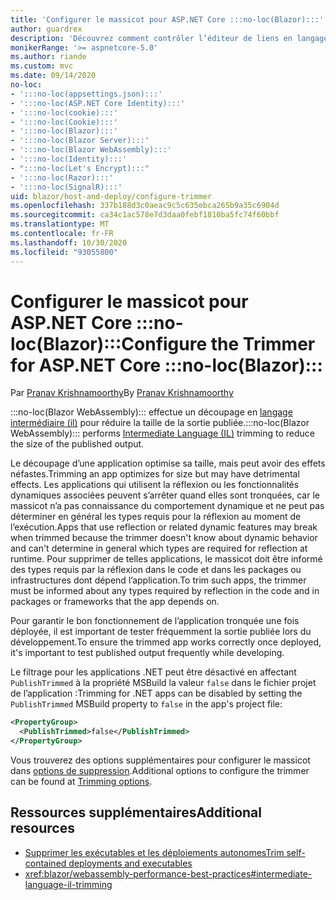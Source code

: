```yaml
---
title: 'Configurer le massicot pour ASP.NET Core :::no-loc(Blazor):::'
author: guardrex
description: 'Découvrez comment contrôler l’éditeur de liens en langage intermédiaire (massicot) lors de la création d’une :::no-loc(Blazor)::: application.'
monikerRange: '>= aspnetcore-5.0'
ms.author: riande
ms.custom: mvc
ms.date: 09/14/2020
no-loc:
- ':::no-loc(appsettings.json):::'
- ':::no-loc(ASP.NET Core Identity):::'
- ':::no-loc(cookie):::'
- ':::no-loc(Cookie):::'
- ':::no-loc(Blazor):::'
- ':::no-loc(Blazor Server):::'
- ':::no-loc(Blazor WebAssembly):::'
- ':::no-loc(Identity):::'
- ":::no-loc(Let's Encrypt):::"
- ':::no-loc(Razor):::'
- ':::no-loc(SignalR):::'
uid: blazor/host-and-deploy/configure-trimmer
ms.openlocfilehash: 337b188d3c0aeac9c5c635ebca265b9a35c6904d
ms.sourcegitcommit: ca34c1ac578e7d3daa0febf1810ba5fc74f60bbf
ms.translationtype: MT
ms.contentlocale: fr-FR
ms.lasthandoff: 10/30/2020
ms.locfileid: "93055800"
---
```

# <a name="configure-the-trimmer-for-aspnet-core-no-locblazor"></a><span data-ttu-id="b70b5-103">Configurer le massicot pour ASP.NET Core :::no-loc(Blazor):::</span><span class="sxs-lookup"><span data-stu-id="b70b5-103">Configure the Trimmer for ASP.NET Core :::no-loc(Blazor):::</span></span>

<span data-ttu-id="b70b5-104">Par [Pranav Krishnamoorthy](https://github.com/pranavkm)</span><span class="sxs-lookup"><span data-stu-id="b70b5-104">By [Pranav Krishnamoorthy](https://github.com/pranavkm)</span></span>

<span data-ttu-id="b70b5-105">:::no-loc(Blazor WebAssembly)::: effectue un découpage en [langage intermédiaire (il)](/dotnet/standard/managed-code#intermediate-language--execution) pour réduire la taille de la sortie publiée.</span><span class="sxs-lookup"><span data-stu-id="b70b5-105">:::no-loc(Blazor WebAssembly)::: performs [Intermediate Language (IL)](/dotnet/standard/managed-code#intermediate-language--execution) trimming to reduce the size of the published output.</span></span>

<span data-ttu-id="b70b5-106">Le découpage d’une application optimise sa taille, mais peut avoir des effets néfastes.</span><span class="sxs-lookup"><span data-stu-id="b70b5-106">Trimming an app optimizes for size but may have detrimental effects.</span></span> <span data-ttu-id="b70b5-107">Les applications qui utilisent la réflexion ou les fonctionnalités dynamiques associées peuvent s’arrêter quand elles sont tronquées, car le massicot n’a pas connaissance du comportement dynamique et ne peut pas déterminer en général les types requis pour la réflexion au moment de l’exécution.</span><span class="sxs-lookup"><span data-stu-id="b70b5-107">Apps that use reflection or related dynamic features may break when trimmed because the trimmer doesn't know about dynamic behavior and can't determine in general which types are required for reflection at runtime.</span></span> <span data-ttu-id="b70b5-108">Pour supprimer de telles applications, le massicot doit être informé des types requis par la réflexion dans le code et dans les packages ou infrastructures dont dépend l’application.</span><span class="sxs-lookup"><span data-stu-id="b70b5-108">To trim such apps, the trimmer must be informed about any types required by reflection in the code and in packages or frameworks that the app depends on.</span></span>

<span data-ttu-id="b70b5-109">Pour garantir le bon fonctionnement de l’application tronquée une fois déployée, il est important de tester fréquemment la sortie publiée lors du développement.</span><span class="sxs-lookup"><span data-stu-id="b70b5-109">To ensure the trimmed app works correctly once deployed, it's important to test published output frequently while developing.</span></span>

<span data-ttu-id="b70b5-110">Le filtrage pour les applications .NET peut être désactivé en affectant `PublishTrimmed` à la propriété MSBuild la valeur `false` dans le fichier projet de l’application :</span><span class="sxs-lookup"><span data-stu-id="b70b5-110">Trimming for .NET apps can be disabled by setting the `PublishTrimmed` MSBuild property to `false` in the app's project file:</span></span>

```xml
<PropertyGroup>
  <PublishTrimmed>false</PublishTrimmed>
</PropertyGroup>
```
<span data-ttu-id="b70b5-111">Vous trouverez des options supplémentaires pour configurer le massicot dans [options de suppression](/dotnet/core/deploying/trimming-options).</span><span class="sxs-lookup"><span data-stu-id="b70b5-111">Additional options to configure the trimmer can be found at [Trimming options](/dotnet/core/deploying/trimming-options).</span></span>

## <a name="additional-resources"></a><span data-ttu-id="b70b5-112">Ressources supplémentaires</span><span class="sxs-lookup"><span data-stu-id="b70b5-112">Additional resources</span></span>

* [<span data-ttu-id="b70b5-113">Supprimer les exécutables et les déploiements autonomes</span><span class="sxs-lookup"><span data-stu-id="b70b5-113">Trim self-contained deployments and executables</span></span>](/dotnet/core/deploying/trim-self-contained)
* <xref:blazor/webassembly-performance-best-practices#intermediate-language-il-trimming>
